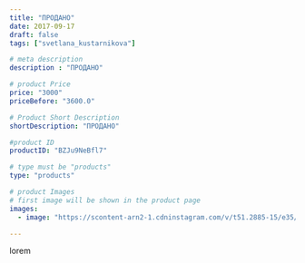 ```yaml
---
title: "ПРОДАНО"
date: 2017-09-17
draft: false
tags: ["svetlana_kustarnikova"]

# meta description
description : "ПРОДАНО"

# product Price
price: "3000"
priceBefore: "3600.0"

# Product Short Description
shortDescription: "ПРОДАНО"

#product ID
productID: "BZJu9NeBfl7"

# type must be "products"
type: "products"

# product Images
# first image will be shown in the product page
images:
  - image: "https://scontent-arn2-1.cdninstagram.com/v/t51.2885-15/e35/21690728_282687305562899_3406636306770427904_n.jpg?se=7&tp=1&_nc_ht=scontent-arn2-1.cdninstagram.com&_nc_cat=111&_nc_ohc=r2AXHpwy3YQAX_lUi9b&ccb=7-4&oh=74db1d256ce76b4f17106e18b72697fb&oe=6082D92C&ig_cache_key=MTYwNjAyMTI1ODYyNDIzNTg5OQ%3D%3D.2-ccb7-4"

---
```

lorem

